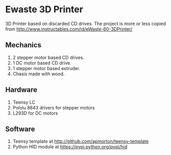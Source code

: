 # Ewaste 3D Printer
3D Printer based on discarded CD drives. The project is more or less copied from
http://www.instructables.com/id/eWaste-60-3DPrinter/

## Mechanics
1. 2 stepper motor based CD drives.
2. 1 DC motor based CD drive.
3. 1 stepper motor based extruder.
4. Chasis made with wood.

## Hardware
1. Teensy LC
2. Pololu 8843 drivers for stepper motors
3. L293D for DC motors

## Software
1. Teensy template at http://github.com/apmorton/teensy-template
2. Python HID module at https://pypi.python.org/pypi/hid


